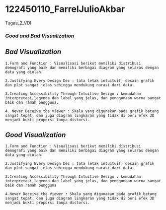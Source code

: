 # 122450110_FarrelJulioAkbar
Tugas_2_VDI
### *Good and Bad Visualization*

  ## *Bad Visualization*
     
    1.Form and Function : Visualisasi berikut memiliki distribusi demografi yang baik dan memiliki berbagai diagram yang selaras dengan data yang diolah.
     
    2.Justifying Every Design Dec : tata letak intuituif, desain grafik dan plot sangat jelas sehingga mendukung narasi dari data. 
     
    3.Creating Accessibility Through Intuitive Design : kemudahan interpretasi,legenda dan label yang jelas, dan penggunaan warna sangat baik dan ramah pengguna.
    
    4. Never Deceive the Viewer : Skala yang digunakan pada grafik batang sangat tepat, dan juga diagram lingkaran yang tidak di beri efek 3D menjadi bukti proporsi tanpa distorsi.
  

  ## *Good Visualization*
    
    1.Form and Function : Visualisasi berikut memiliki distribusi demografi yang baik dan memiliki berbagai diagram yang selaras dengan data yang diolah.
    
    2.Justifying Every Design Dec : tata letak intuituif, desain grafik dan plot sangat jelas sehingga mendukung narasi dari data. 
    
    3.Creating Accessibility Through Intuitive Design : kemudahan interpretasi,legenda dan label yang jelas, dan penggunaan warna sangat baik dan ramah pengguna
    
    4.Never Deceive the Viewer : Skala yang digunakan pada grafik batang sangat tepat, dan juga diagram lingkaran yang tidak di beri efek 3D menjadi bukti proporsi tanpa distorsi.
